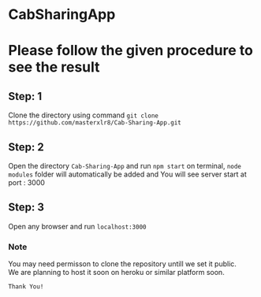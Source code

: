 # CabSharingApp

# Please follow the given procedure to see the result
## Step: 1
  Clone the directory using command `git clone https://github.com/masterxlr8/Cab-Sharing-App.git`
## Step: 2
  Open the directory `Cab-Sharing-App` and run `npm start` on terminal, 
  `node modules` folder will automatically be added and
  You will see server start at port : 3000
## Step: 3
   Open any browser and run `localhost:3000`

### Note
 You may need permisson to clone the repository untill we set it public.<br>
 We are planning to host it soon on heroku or similar platform soon.

`Thank You!`
